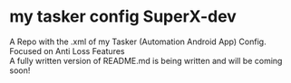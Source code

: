 # my tasker config SuperX-dev
 A Repo with the .xml of my Tasker (Automation Android App) Config. Focused on Anti Loss Features
 <br>
 A fully written version of README.md is being written and will be coming soon!
